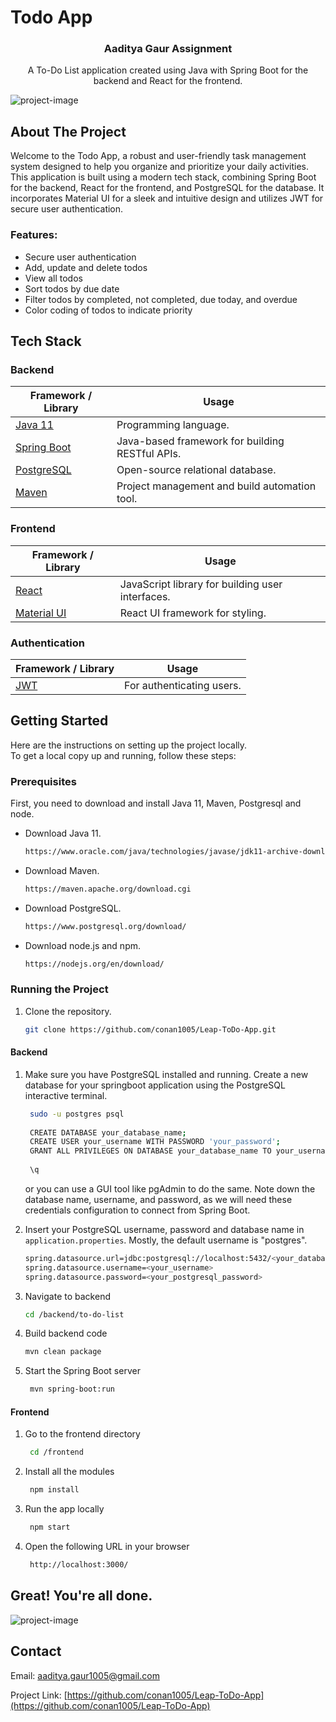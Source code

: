 # Todo App



<!-- PROJECT LOGO -->

<h3 align="center">Aaditya Gaur Assignment</h3>

  <p align="center">
A To-Do List application created using Java with Spring Boot for the backend and React for the frontend.

![project-image](/assets/logo.png)


<!-- ABOUT THE PROJECT -->
## About The Project
Welcome to the Todo App, a robust and user-friendly task management system designed to help you organize and prioritize your daily activities. This application is built using a modern tech stack, combining Spring Boot for the backend, React for the frontend, and PostgreSQL for the database. It incorporates Material UI for a sleek and intuitive design and utilizes JWT for secure user authentication.

### Features:
* Secure user authentication
* Add, update and delete todos
* View all todos
* Sort todos by due date
* Filter todos by completed, not completed, due today, and overdue
* Color coding of todos to indicate priority

## Tech Stack

### Backend

| Framework / Library                                  | Usage                                           |
| ----------------------------------------------------- |-------------------------------------------------|
| [Java 11](https://openjdk.java.net/projects/jdk/11/)   | Programming language.                           |
| [Spring Boot](https://spring.io/projects/spring-boot) | Java-based framework for building RESTful APIs. |
| [PostgreSQL](https://www.postgresql.org/)             | Open-source relational database.                |
| [Maven](https://maven.apache.org/)                    | Project management and build automation tool. |

### Frontend

| Framework / Library                                  | Usage                                            |
| ----------------------------------------------------- |--------------------------------------------------|
| [React](https://reactjs.org/)                         | JavaScript library for building user interfaces. |
| [Material UI](https://material-ui.com/)               | React UI framework for styling.                  |

### Authentication

| Framework / Library                                  | Usage                                                                  |
| ----------------------------------------------------- |------------------------------------------------------------------------|
| [JWT](https://jwt.io/)                                | For authenticating users. |






<!-- GETTING STARTED -->
## Getting Started

Here are the instructions on setting up the project locally.
<br>
To get a local copy up and running, follow these steps:

### Prerequisites

First, you need to download and install Java 11, Maven, Postgresql and node.
* Download Java 11.
  ```sh
  https://www.oracle.com/java/technologies/javase/jdk11-archive-downloads.html
  ```
* Download Maven.
  ```sh
  https://maven.apache.org/download.cgi
  ```
* Download PostgreSQL.
  ```sh
  https://www.postgresql.org/download/
  ```

* Download node.js and npm.
  ```sh
  https://nodejs.org/en/download/
  ```

### Running the Project

1. Clone the repository.
   ```sh
   git clone https://github.com/conan1005/Leap-ToDo-App.git
   ```
#### Backend

1. Make sure you have PostgreSQL installed and running. Create a new database for your springboot application using the PostgreSQL interactive terminal.
   ```sh
    sudo -u postgres psql
    
    CREATE DATABASE your_database_name;
    CREATE USER your_username WITH PASSWORD 'your_password';
    GRANT ALL PRIVILEGES ON DATABASE your_database_name TO your_username;
    
    \q
   ```
   or you can use a GUI tool like pgAdmin to do the same.
   Note down the database name, username, and password, as we will need these credentials configuration to connect from Spring Boot.


2. Insert your PostgreSQL username, password and database name in `application.properties`. Mostly, the default username is "postgres".
     ```sh
    spring.datasource.url=jdbc:postgresql://localhost:5432/<your_database_name>
    spring.datasource.username=<your_username>
    spring.datasource.password=<your_postgresql_password>
    ```

3. Navigate to backend
   ```sh
   cd /backend/to-do-list
   ```

4. Build backend code
   ```sh
   mvn clean package
   ```
5. Start the Spring Boot server
   ```sh
    mvn spring-boot:run
   ```

#### Frontend

1. Go to the frontend directory
   ```sh
    cd /frontend
   ```

1. Install all the modules
   ```sh
    npm install
   ```

2. Run the app locally
   ```sh
    npm start
   ```
3. Open the following URL in your browser
   ```sh
    http://localhost:3000/
   ```

<!-- USAGE EXAMPLES -->
## Great! You're all done.
![project-image](/assets/todo_home.png)
<!-- CONTACT -->
## Contact

Email: [aaditya.gaur1005@gmail.com](aaditya.gaur1005@gmail.com)

Project Link: [https://github.com/conan1005/Leap-ToDo-App](https://github.com/conan1005/Leap-ToDo-App)


